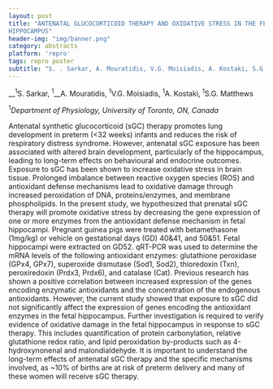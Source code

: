 ```yaml
---
layout: post
title: "ANTENATAL GLUCOCORTICOID THERAPY AND OXIDATIVE STRESS IN THE FETAL
HIPPOCAMPUS"
header-img: "img/banner.png"
category: abstracts
platform: 'repro'
tags: repro poster
subtitle: "S. . Sarkar, A. Mouratidis, V.G. Moisiadis, A. Kostaki, S.G. Matthews"
---
```

__<sup>1</sup>S. Sarkar, <sup>1</sup>__A. Mouratidis, <sup>1</sup>V.G. Moisiadis, <sup>1</sup>A. Kostaki,
<sup>1</sup>S.G. Matthews

<sup>1</sup>_Department of Physiology, University of Toronto, ON, Canada_

Antenatal synthetic glucocorticoid (sGC) therapy promotes lung
development in preterm (&lt;32 weeks) infants and reduces the risk of
respiratory distress syndrome. However, antenatal sGC exposure has been
associated with altered brain development, particularly of the
hippocampus, leading to long-term effects on behavioural and endocrine
outcomes. Exposure to sGC has been shown to increase oxidative stress in
brain tissue. Prolonged imbalance between reactive oxygen species (ROS)
and antioxidant defense mechanisms lead to oxidative damage through
increased peroxidation of DNA, proteins/enzymes, and membrane
phospholipids. In the present study, we hypothesized that prenatal sGC
therapy will promote oxidative stress by decreasing the gene expression
of one or more enzymes from the antioxidant defense mechanism in fetal
hippocampi. Pregnant guinea pigs were treated with betamethasone
(1mg/kg) or vehicle on gestational days (GD) 40&41, and 50&51. Fetal
hippocampi were extracted on GD52. qRT-PCR was used to determine the
mRNA levels of the following antioxidant enzymes: glutathione peroxidase
(GPx4, GPx7), superoxide dismutase (Sod1, Sod2), thioredoxin (Txn),
peroxiredoxin (Prdx3, Prdx6), and catalase (Cat). Previous research has
shown a positive correlation between increased expression of the genes
encoding enzymatic antioxidants and the concentration of the endogenous
antioxidants. However, the current study showed that exposure to sGC did
not significantly affect the expression of genes encoding the
antioxidant enzymes in the fetal hippocampus. Further investigation is
required to verify evidence of oxidative damage in the fetal hippocampus
in response to sGC therapy. This includes quantification of protein
carbonylation, relative glutathione redox ratio, and lipid peroxidation
by-products such as 4-hydroxynonenal and malondialdehyde. It is
important to understand the long-term effects of antenatal sGC therapy
and the specific mechanisms involved, as \~10% of births are at risk of
preterm delivery and many of these women will receive sGC therapy.
